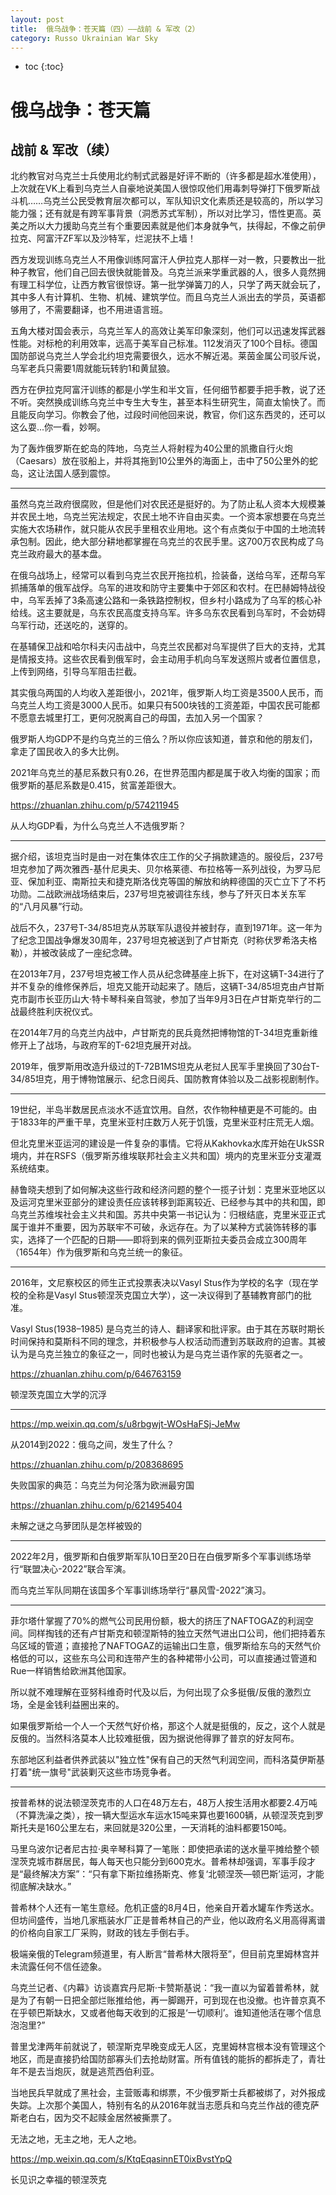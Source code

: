 ```yaml
---
layout: post
title:  俄乌战争：苍天篇（四）——战前 & 军改（2）
category: Russo Ukrainian War Sky
---
```


* toc
{:toc}

# 俄乌战争：苍天篇

## 战前 & 军改（续）

北约教官对乌克兰士兵使用北约制式武器是好评不断的（许多都是超水准使用），上次就在VK上看到乌克兰人自豪地说美国人很惊叹他们用毒刺导弹打下俄罗斯战斗机……乌克兰公民受教育层次都可以，军队知识文化素质还是较高的，所以学习能力强；还有就是有跨军事背景（洞悉苏式军制），所以对比学习，悟性更高。英美之所以大力援助乌克兰有个重要因素就是他们本身就争气，扶得起，不像之前伊拉克、阿富汗ZF军以及沙特军，烂泥扶不上墙！

西方发现训练乌克兰人不用像训练阿富汗人伊拉克人那样一对一教，只要教出一批种子教官，他们自己回去很快就能普及。乌克兰派来学重武器的人，很多人竟然拥有理工科学位，让西方教官很惊讶。第一批学弹簧刀的人，只学了两天就会玩了，其中多人有计算机、生物、机械、建筑学位。而且乌克兰人派出去的学员，英语都够用了，不需要翻译，也不用进语言班。

五角大楼对国会表示，乌克兰军人的高效让美军印象深刻，他们可以迅速发挥武器性能。对标枪的利用效率，远高于美军自己标准。112发消灭了100个目标。德国国防部说乌克兰人学会北约坦克需要很久，远水不解近渴。莱茵金属公司驳斥说，乌军老兵只需要1周就能玩转豹1和黄鼠狼。

西方在伊拉克阿富汗训练的都是小学生和半文盲，任何细节都要手把手教，说了还不听。突然换成训练乌克兰中专生大专生，甚至本科生研究生，简直太愉快了。而且能反向学习。你教会了他，过段时间他回来说，教官，你们这东西灵的，还可以这么耍...你一看，妙啊。

为了轰炸俄罗斯在蛇岛的阵地，乌克兰人将射程为40公里的凯撒自行火炮（Caesars）放在驳船上，并将其拖到10公里外的海面上，击中了50公里外的蛇岛，这让法国人感到震惊。

---

虽然乌克兰政府很腐败，但是他们对农民还是挺好的。为了防止私人资本大规模兼并农民土地，乌克兰宪法规定，农民土地不许自由买卖。一个资本家想要在乌克兰实施大农场耕作，就只能从农民手里租农业用地。这个有点类似于中国的土地流转承包制。因此，绝大部分耕地都掌握在乌克兰的农民手里。这700万农民构成了乌克兰政府最大的基本盘。

在俄乌战场上，经常可以看到乌克兰农民开拖拉机，捡装备，送给乌军，还帮乌军抓捕落单的俄军战俘。乌军的进攻和防守主要集中于郊区和农村。在巴赫姆特战役中，乌军丢掉了3条高速公路和一条铁路控制权，但乡村小路成为了乌军的核心补给线。这主要就是，乌东农民高度支持乌军。许多乌东农民看到乌军时，不会妨碍乌军行动，还送吃的，送穿的。

在基辅保卫战和哈尔科夫闪击战中，乌克兰农民都对乌军提供了巨大的支持，尤其是情报支持。这些农民看到俄军时，会主动用手机向乌军发送照片或者位置信息，上传到网络，引导乌军阻击拦截。

其实俄乌两国的人均收入差距很小，2021年，俄罗斯人均工资是3500人民币，而乌克兰人均工资是3000人民币。如果只有500块钱的工资差距，中国农民可能都不愿意去城里打工，更何况脱离自己的母国，去加入另一个国家？

俄罗斯人均GDP不是约乌克兰的三倍么？所以你应该知道，普京和他的朋友们，拿走了国民收入的多大比例。

2021年乌克兰的基尼系数只有0.26，在世界范围内都是属于收入均衡的国家；而俄罗斯的基尼系数是0.415，贫富差距很大。

https://zhuanlan.zhihu.com/p/574211945

从人均GDP看，为什么乌克兰人不选俄罗斯？

---

据介绍，该坦克当时是由一对在集体农庄工作的父子捐款建造的。服役后，237号坦克参加了两次雅西-基什尼奥夫、贝尔格莱德、布拉格等一系列战役，为罗马尼亚、保加利亚、南斯拉夫和捷克斯洛伐克等国的解放和纳粹德国的灭亡立下了不朽功勋。二战欧洲战场结束后，237号坦克被调往东线，参与了歼灭日本关东军的“八月风暴”行动。

战后不久，237号T-34/85坦克从苏联军队退役并被封存，直到1971年。这一年为了纪念卫国战争爆发30周年，237号坦克被送到了卢甘斯克（时称伏罗希洛夫格勒），并被改装成了一座纪念碑。

在2013年7月，237号坦克被工作人员从纪念碑基座上拆下，在对这辆T-34进行了并不复杂的维修保养后，坦克又能开动起来了。随后，这辆T-34/85坦克由卢甘斯克市副市长亚历山大·特卡琴科亲自驾驶，参加了当年9月3日在卢甘斯克举行的二战最终胜利庆祝仪式。

在2014年7月的乌克兰内战中，卢甘斯克的民兵竟然把博物馆的T-34坦克重新维修开上了战场，与政府军的T-62坦克展开对战。

2019年，俄罗斯用改造升级过的T-72B1MS坦克从老挝人民军手里换回了30台T-34/85坦克，用于博物馆展示、纪念日阅兵、国防教育体验以及二战影视剧制作。

---

19世纪，半岛半数居民点淡水不适宜饮用。自然，农作物种植更是不可能的。由于1833年的严重干旱，克里米亚村庄数万人死于饥饿，克里米亚村庄荒无人烟。

但北克里米亚运河的建设是一件复杂的事情。它将从Kakhovka水库开始在UkSSR境内，并在RSFS（俄罗斯苏维埃联邦社会主义共和国）境内的克里米亚分支灌溉系统结束。

赫鲁晓夫想到了如何解决这些行政和经济问题的整个一揽子计划：克里米亚地区以及运河克里米亚部分的建设责任应该转移到距离较近、已经参与其中的共和国，即乌克兰苏维埃社会主义共和国。苏共中央第一书记认为：归根结底，克里米亚正式属于谁并不重要，因为苏联牢不可破，永远存在。为了以某种方式装饰转移的事实，选择了一个匹配的日期——即将到来的佩列亚斯拉夫委员会成立300周年（1654年）作为俄罗斯和乌克兰统一的象征。

---

2016年，文尼察校区的师生正式投票表决以Vasyl Stus作为学校的名字（现在学校的全称是Vasyl Stus顿涅茨克国立大学），这一决议得到了基辅教育部门的批准。

Vasyl Stus(1938–1985) 是乌克兰的诗人、翻译家和批评家。由于其在苏联时期长时间保持和莫斯科不同的理念，并积极参与人权活动而遭到苏联政府的迫害。其被认为是乌克兰独立的象征之一，同时也被认为是乌克兰语作家的先驱者之一。

https://zhuanlan.zhihu.com/p/646763159

顿涅茨克国立大学的沉浮

---

https://mp.weixin.qq.com/s/u8rbgwjt-WOsHaFSj-JeMw

从2014到2022：俄乌之间，发生了什么？

https://zhuanlan.zhihu.com/p/208368695

失败国家的典范：乌克兰为何沦落为欧洲最穷国

https://zhuanlan.zhihu.com/p/621495404

未解之谜之乌萝团队是怎样被毁的

---

2022年2月，俄罗斯和白俄罗斯军队10日至20日在白俄罗斯多个军事训练场举行“联盟决心-2022”联合军演。

而乌克兰军队同期在该国多个军事训练场举行“暴风雪-2022”演习。

---

菲尔塔什掌握了70%的燃气公司民用份额，极大的挤压了NAFTOGAZ的利润空间。同样掏钱的还有卢甘斯克和顿涅斯特的独立天然气进出口公司，他们把持着东乌区域的管道；直接抢了NAFTOGAZ的运输出口生意，俄罗斯给东乌的天然气价格低的可以，这些东乌公司和连带产生的各种裙带小公司，可以直接通过管道和Rue一样销售给欧洲其他国家。

所以就不难理解在亚努科维奇时代及以后，为何出现了众多挺俄/反俄的激烈立场，全是金钱利益圈出来的。

如果俄罗斯给一个人一个天然气好价格，那这个人就是挺俄的，反之，这个人就是反俄的。当然科洛莫本人比较难挺俄，因为据说他得罪了普京的好友阿布。

东部地区利益者供养武装以"独立性"保有自己的天然气利润空间，而科洛莫伊斯基打着"统一旗号"武装剿灭这些市场竞争者。

---

按普希林的说法顿涅茨克市的人口在48万左右，48万人按生活用水都要2.4万吨（不算洗澡之类），按一辆大型运水车运水15吨来算也要1600辆，从顿涅茨克到罗斯托夫是160公里左右，来回就是320公里，一天消耗的油料都要150吨。

马里乌波尔记者尼古拉·奥辛琴科算了一笔账：即使把承诺的送水量平摊给整个顿涅茨克城市群居民，每人每天也只能分到600克水。普希林却强调，军事手段才是“最终解决方案”：“只有拿下斯拉维扬斯克、修复‘北顿涅茨—顿巴斯’运河，才能彻底解决缺水。”

普希林个人还有一笔生意经。危机正盛的8月4日，他亲自开着水罐车作秀送水。但坊间盛传，当地几家瓶装水厂正是普希林自己的产业，他以政府名义用高得离谱的价格向自家工厂采购，财政的钱左手倒右手。

极端亲俄的Telegram频道里，有人断言“普希林大限将至”，但目前克里姆林宫并未流露任何不信任迹象。

乌克兰记者、《内幕》访谈嘉宾丹尼斯·卡赞斯基说：“我一直以为留着普希林，就是为了有朝一日把全部烂账推给他，再一脚踢开，可到现在也没撤。也许普京真不在乎顿巴斯缺水，又或者他每天收到的汇报是‘一切顺利’。谁知道他活在哪个信息泡泡里?”

普里戈津两年前就说了，顿涅斯克早晚变成无人区，克里姆林宫根本没有管理这个地区，而是直接扔给国防部寡头们去抢劫财富。所有值钱的能拆的都拆走了，青壮年不是去当炮灰，就是逃荒西伯利亚。

当地民兵早就成了黑社会，主营贩毒和绑票，不少俄罗斯士兵都被绑了，对外报成失踪。上次那个美国人，特别有名的从2016年就当志愿兵和乌克兰作战的德克萨斯老白右，因为交不起赎金居然被撕票了。

无法之地，无主之地，无人之地。

https://mp.weixin.qq.com/s/KtqEqasinnET0ixBvstYpQ

长见识之幸福的顿涅茨克
